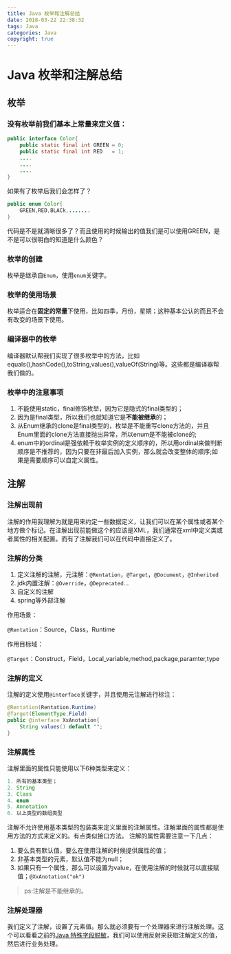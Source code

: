 ```yaml
---
title: Java 枚举和注解总结
date: 2018-03-22 22:38:32
tags: Java
categories: Java
copyright: true
---
```


# Java 枚举和注解总结

## 枚举

### 没有枚举前我们基本上常量来定义值：

```java
public interface Color{
    public static final int GREEN = 0;
    public static final int RED   = 1;
    ....
    ....
    ....
} 
```

如果有了枚举后我们会怎样了？

```java
public enum Color{
    GREEN,RED,BLACk,.......
}
```

代码是不是就清晰很多了？而且使用的时候输出的值我们是可以使用GREEN，是不是可以很明白的知道是什么颜色？

### 枚举的创建

枚举是继承自`Enum`，使用`enum`关键字。

### 枚举的使用场景

枚举适合在**固定的常量**下使用，比如四季，月份，星期；这种基本公认的而且不会有改变的场景下使用。

### 编译器中的枚举

编译器默认帮我们实现了很多枚举中的方法，比如equals(),hashCode(),toString,values(),valueOf(String)等。这些都是编译器帮我们做的。

### 枚举中的注意事项

1. 不能使用static，final修饰枚举，因为它是隐式的final类型的；
2. 因为是final类型，所以我们也就知道它是**不能被继承**的；
3. 从Enum继承的clone是final类型的，枚举是不能重写clone方法的，并且Enum里面的clone方法直接抛出异常，所以enum是不能被clone的;
4. enum中的ordinal是强依赖于枚举实例的定义顺序的，所以用ordinal来做判断顺序是不推荐的，因为只要在非最后加入实例，那么就会改变整体的顺序;如果是需要顺序可以自定义属性。

<!--more-->

## 注解

### 注解出现前

注解的作用我理解为就是用来约定一些数据定义，让我们可以在某个属性或者某个地方做个标记。在注解出现前能做这个的应该是XML，我们通常在xml中定义类或者属性的相关配置。而有了注解我们可以在代码中直接定义了。

### 注解的分类

1. 定义注解的注解，元注解：`@Rentation`，`@Target`，`@Document`，`@Inherited`
2. jdk内置注解：`@Override`，`@Deprecated`...
3. 自定义的注解
4. spring等外部注解

作用场景：

`@Rentation`：Source，Class，Runtime

作用目标域：

`@Target`：Construct，Field，Local_variable,method,package,paramter,type

### 注解的定义

注解的定义使用`@interface`关键字，并且使用元注解进行标注：

```java
@Rentation(Rentation.Runtime)
@Target(ElementType.Field)
public @interface XxAnotation{
    String values() default "";
}
```

### 注解属性

注解里面的属性只能使用以下6种类型来定义：

```java
1. 所有的基本类型；
2. String
3. Class
4. enum
5. Annotation
6. 以上类型的数组类型
```

注解不允许使用基本类型的包装类来定义里面的注解属性。注解里面的属性都是使用方法的方式来定义的。有点类似接口方法。
注解的属性需要注意一下几点：

1. 要么具有默认值，要么在使用注解的时候提供属性的值；
2. 非基本类型的元素，默认值不能为null；
3. 如果只有一个属性，那么可以设置为value，在使用注解的时候就可以直接赋值；`@XxAnotation("ok")`

> ps:注解是不能继承的。

### 注解处理器

我们定义了注解，设置了元素值。那么就必须要有一个处理器来进行注解处理。这个可以看看之前的[Java 特殊字段脱敏](http://www.chenzhijun.me/2017/08/19/java-sensitive/)，我们可以使用反射来获取注解定义的值，然后进行业务处理。


























